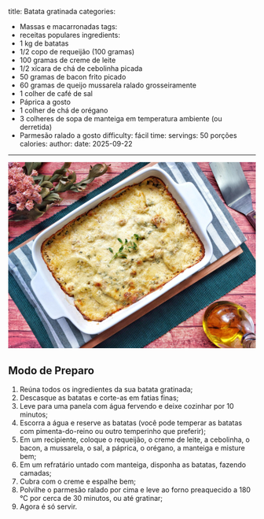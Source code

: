 title: Batata gratinada
categories:
  - Massas e macarronadas
tags:
  - receitas populares
ingredients:
  - 1 kg de batatas
  - 1/2 copo de requeijão (100 gramas)
  - 100 gramas de creme de leite
  - 1/2 xícara de chá de cebolinha picada
  - 50 gramas de bacon frito picado
  - 60 gramas de queijo mussarela ralado grosseiramente
  - 1 colher de café de sal
  - Páprica a gosto
  - 1 colher de chá de orégano
  - 3 colheres de sopa de manteiga em temperatura ambiente (ou derretida)
  - Parmesão ralado a gosto
difficulty: fácil
time:
servings: 50 porções
calories: 
author:
date: 2025-09-22
---
![Batata gratinada](/images/batata_gratinada.jpg)

## Modo de Preparo
1. Reúna todos os ingredientes da sua batata gratinada;
2. Descasque as batatas e corte-as em fatias finas;
3. Leve para uma panela com água fervendo e deixe cozinhar por 10 minutos;
4. Escorra a água e reserve as batatas (você pode temperar as batatas com pimenta-do-reino ou outro temperinho que preferir);
5. Em um recipiente, coloque o requeijão, o creme de leite, a cebolinha, o bacon, a mussarela, o sal, a páprica, o orégano, a manteiga e misture bem;
6. Em um refratário untado com manteiga, disponha as batatas, fazendo camadas;
7. Cubra com o creme e espalhe bem;
8. Polvilhe o parmesão ralado por cima e leve ao forno preaquecido a 180 °C por cerca de 30 minutos, ou até gratinar;
9. Agora é só servir.